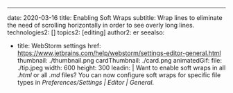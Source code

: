 ---
date: 2020-03-16
title: Enabling Soft Wraps
subtitle: Wrap lines to eliminate the need of scrolling horizontally in order to see overly long lines.
technologies2: []
topics2: [editing]
author2: er
seealso:
- title: WebStorm settings
  href: https://www.jetbrains.com/help/webstorm/settings-editor-general.html
thumbnail: ./thumbnail.png
cardThumbnail: ./card.png
animatedGif:
  file: ./tip.jpeg
  width: 600
  height: 300
leadin: |
  Want to enable soft wraps in all *.html* or all *.md* files? You can 
  now configure soft wraps for specific file types in *Preferences/Settings | Editor | General*.
